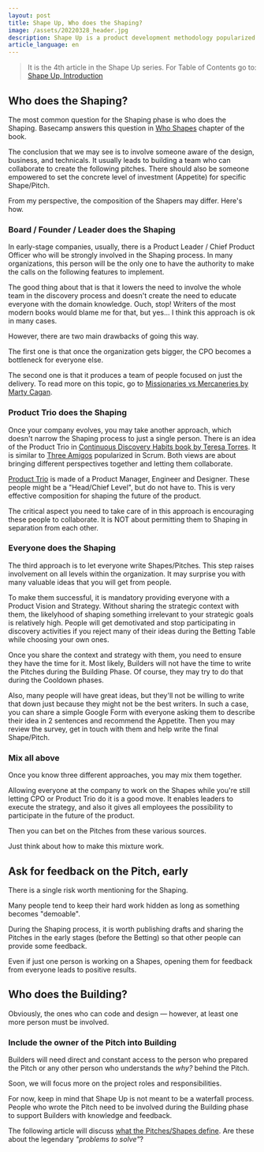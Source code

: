 ```yaml
---
layout: post
title: Shape Up, Who does the Shaping?
image: /assets/20220328_header.jpg
description: Shape Up is a product development methodology popularized thanks to Ryan Singer, a Head of Product Strategy at Basecamp. I cover the topics not entirely covered in the book to make your implementation of Shape Up much easier. 
article_language: en
---
```


> It is the 4th article in the Shape Up series. For Table of Contents go to: [Shape Up, Introduction](https://rmakara.github.io/Shape-Up-Introduction)


## Who does the Shaping?

The most common question for the Shaping phase is who does the Shaping. Basecamp answers this question in [Who Shapes](https://basecamp.com/shapeup/1.1-chapter-02#who-shapes) chapter of the book. 

The conclusion that we may see is to involve someone aware of the design, business, and technicals. It usually leads to building a team who can collaborate to create the following pitches. There should also be someone empowered to set the concrete level of investment (Appetite) for specific Shape/Pitch.

From my perspective, the composition of the Shapers may differ. Here's how.

### Board / Founder / Leader does the Shaping

In early-stage companies, usually, there is a Product Leader / Chief Product Officer who will be strongly involved in the Shaping process. In many organizations, this person will be the only one to have the authority to make the calls on the following features to implement.

The good thing about that is that it lowers the need to involve the whole team in the discovery process and doesn't create the need to educate everyone with the domain knowledge. Ouch, stop! Writers of the most modern books would blame me for that, but yes... I think this approach is ok in many cases.

However, there are two main drawbacks of going this way.

The first one is that once the organization gets bigger, the CPO becomes a bottleneck for everyone else.

The second one is that it produces a team of people focused on just the delivery. To read more on this topic, go to [Missionaries vs Mercaneries by Marty Cagan](https://www.svpg.com/missionaries-vs-mercenaries/).

### Product Trio does the Shaping

Once your company evolves, you may take another approach, which doesn't narrow the Shaping process to just a single person. There is an idea of the Product Trio in [Continuous Discovery Habits book by Teresa Torres](https://www.producttalk.org/2021/05/continuous-discovery-habits/). It is similar to [Three Amigos](https://www.agilealliance.org/glossary/three-amigos/) popularized in Scrum. Both views are about bringing different perspectives together and letting them collaborate.

[Product Trio](https://www.producttalk.org/2021/05/product-trio/) is made of a Product Manager, Engineer and Designer. These people might be a "Head/Chief Level", but do not have to. This is very effective composition for shaping the future of the product.

The critical aspect you need to take care of in this approach is encouraging these people to collaborate. It is NOT about permitting them to Shaping in separation from each other. 

### Everyone does the Shaping

The third approach is to let everyone write Shapes/Pitches. This step raises involvement on all levels within the organization. It may surprise you with many valuable ideas that you will get from people.

To make them successful, it is mandatory providing everyone with a Product Vision and Strategy. Without sharing the strategic context with them, the likelyhood of shaping something irrelevant to your strategic goals is relatively high. People will get demotivated and stop participating in discovery activities if you reject many of their ideas during the Betting Table while choosing your own ones.

Once you share the context and strategy with them, you need to ensure they have the time for it. Most likely, Builders will not have the time to write the Pitches during the Building Phase. Of course, they may try to do that during the Cooldown phases.

Also, many people will have great ideas, but they'll not be willing to write that down just because they might not be the best writers. In such a case, you can share a simple Google Form with everyone asking them to describe their idea in 2 sentences and recommend the Appetite. Then you may review the survey, get in touch with them and help write the final Shape/Pitch.

### Mix all above

Once you know three different approaches, you may mix them together. 

Allowing everyone at the company to work on the Shapes while you're still letting CPO or Product Trio do it is a good move. It enables leaders to execute the strategy, and also it gives all employees the possibility to participate in the future of the product.

Then you can bet on the Pitches from these various sources. 

Just think about how to make this mixture work.

## Ask for feedback on the Pitch, early

There is a single risk worth mentioning for the Shaping. 

Many people tend to keep their hard work hidden as long as something becomes "demoable". 

During the Shaping process, it is worth publishing drafts and sharing the Pitches in the early stages (before the Betting) so that other people can provide some feedback.

Even if just one person is working on a Shapes, opening them for feedback from everyone leads to positive results.

## Who does the Building?

Obviously, the ones who can code and design — however, at least one more person must be involved.

### Include the owner of the Pitch into Building

Builders will need direct and constant access to the person who prepared the Pitch or any other person who understands the _why?_ behind the Pitch.

Soon, we will focus more on the project roles and responsibilities.

For now, keep in mind that Shape Up is not meant to be a waterfall process. People who wrote the Pitch need to be involved during the Building phase to support Builders with knowledge and feedback.

The following article will discuss [what the Pitches/Shapes define](#). Are these about the legendary _"problems to solve"_? 
